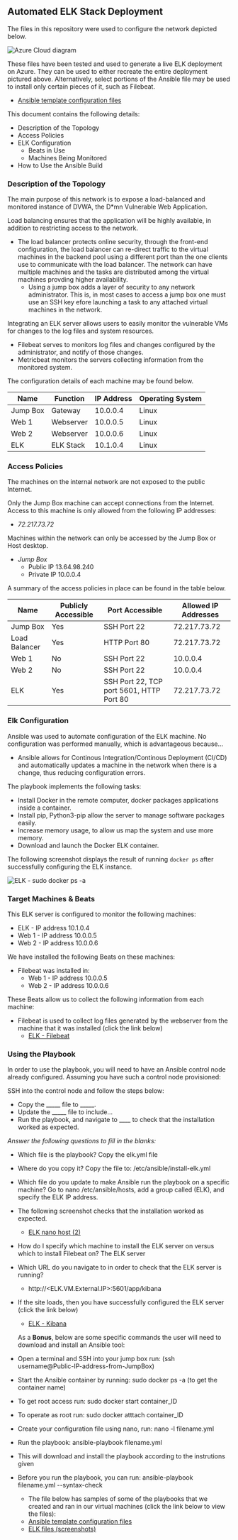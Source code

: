 ## Automated ELK Stack Deployment

The files in this repository were used to configure the network depicted below.

![Azure Cloud diagram](https://github.com/HLohr85/Cybersecurity_Project_1/blob/main/Diagrams/Azure%20Cloud%20diagram%20with%20ELK%20VM.PNG)

These files have been tested and used to generate a live ELK deployment on Azure. They can be used to either recreate the entire deployment pictured above. Alternatively, select portions of the Ansible file may be used to install only certain pieces of it, such as Filebeat.

  - [Ansible template configuration files](https://github.com/HLohr85/Cybersecurity_Project_1/tree/main/Ansible)

This document contains the following details:
- Description of the Topology
- Access Policies
- ELK Configuration
  - Beats in Use
  - Machines Being Monitored
- How to Use the Ansible Build


### Description of the Topology

The main purpose of this network is to expose a load-balanced and monitored instance of DVWA, the D*mn Vulnerable Web Application.

Load balancing ensures that the application will be highly available, in addition to restricting access to the network.
- The load balancer protects online security, through the front-end configuration, the load balancer can re-direct traffic to the virtual machines in the backend pool using a different port than the one clients use to communicate with the load balancer. The network can have multiple machines and the tasks are distributed among the virtual machines provding higher availability.
  - Using a jump box adds a layer of security to any network administrator. This is, in most cases to access a jump box one must use an SSH key efore launching a task to any attached virtual machines in the network.  

Integrating an ELK server allows users to easily monitor the vulnerable VMs for changes to the log files and system resources.
- Filebeat serves to monitors log files and changes configured by the administrator, and notify of those changes. 
- Metricbeat monitors the servers collecting information from the monitored system.  

The configuration details of each machine may be found below.

| Name     | Function | IP Address | Operating System |
|----------|----------|------------|------------------|
| Jump Box | Gateway  | 10.0.0.4   | Linux            |
| Web 1    | Webserver| 10.0.0.5   | Linux            |
| Web 2    | Webserver| 10.0.0.6   | Linux            |
| ELK      | ELK Stack| 10.1.0.4   | Linux            |

### Access Policies

The machines on the internal network are not exposed to the public Internet. 

Only the Jump Box machine can accept connections from the Internet. Access to this machine is only allowed from the following IP addresses:
- _72.217.73.72_

Machines within the network can only be accessed by the Jump Box or Host desktop.
- _Jump Box_
  - Public IP 13.64.98.240
  - Private IP 10.0.0.4

A summary of the access policies in place can be found in the table below.

| Name     | Publicly Accessible | Port Accessible   | Allowed IP Addresses |
|----------|---------------------|-------------------|----------------------|
| Jump Box | Yes                 | SSH Port 22       | 72.217.73.72         |
| Load Balancer   | Yes                 | HTTP Port 80      | 72.217.73.72         |
| Web 1    | No                  | SSH Port 22       | 10.0.0.4             |
| Web 2    | No                  | SSH Port 22       | 10.0.0.4             |
| ELK      | Yes                 | SSH Port 22, TCP port 5601, HTTP Port 80     | 72.217.73.72         |

### Elk Configuration

Ansible was used to automate configuration of the ELK machine. No configuration was performed manually, which is advantageous because...
- Ansible allows for Continous Integration/Continous Deployment (CI/CD) and automatically updates a machine in the network when there is a change, thus reducing configuration errors.

The playbook implements the following tasks:
- Install Docker in the remote computer, docker packages applications inside a container.
- Install pip, Python3-pip allow the server to manage software packages easily.
- Increase memory usage, to allow us map the system and use more memory.
- Download and launch the Docker ELK container.

The following screenshot displays the result of running `docker ps` after successfully configuring the ELK instance.

![ELK - sudo docker ps -a](https://github.com/HLohr85/Cybersecurity_Project_1/blob/main/ELK/ELK%20docker%20ps.PNG)

### Target Machines & Beats
This ELK server is configured to monitor the following machines:
- ELK - IP address 10.1.0.4
- Web 1 - IP address 10.0.0.5
- Web 2 - IP address 10.0.0.6

We have installed the following Beats on these machines:
- Filebeat was installed in:
  - Web 1 - IP address 10.0.0.5
  - Web 2 - IP address 10.0.0.6

These Beats allow us to collect the following information from each machine:
- Filebeat is used to collect log files generated by the webserver from the machine that it was installed (click the link below) 
  - [ELK - Filebeat](https://github.com/HLohr85/Cybersecurity_Project_1/blob/main/ELK/ELK%20-%20Filebeat.PNG)

### Using the Playbook
In order to use the playbook, you will need to have an Ansible control node already configured. Assuming you have such a control node provisioned: 

SSH into the control node and follow the steps below:
- Copy the _____ file to _____.
- Update the _____ file to include...
- Run the playbook, and navigate to ____ to check that the installation worked as expected.

_Answer the following questions to fill in the blanks:_
- Which file is the playbook? Copy the elk.yml file 
- Where do you copy it? Copy the file to: /etc/ansible/install-elk.yml
- Which file do you update to make Ansible run the playbook on a specific machine? Go to nano /etc/ansible/hosts, add a group called (ELK), and specify the ELK IP address.

- The following screenshot checks that the installation worked as expected.
  - [ELK nano host (2)](https://github.com/HLohr85/Cybersecurity_Project_1/blob/main/ELK/ELK%20nano%20host%20(2).PNG)

- How do I specify which machine to install the ELK server on versus which to install Filebeat on? The ELK server 
- Which URL do you navigate to in order to check that the ELK server is running? 
  - http://<ELK.VM.External.IP>:5601/app/kibana

- If the site loads, then you have successfully configured the ELK server (click the link below) 
  - [ELK - Kibana](https://github.com/HLohr85/Cybersecurity_Project_1/blob/main/ELK/ELK%20-%20Kibana.PNG)

  As a **Bonus**, below are some specific commands the user will need to download and install an Ansible tool: 
- Open a terminal and SSH into your jump box run: (ssh username@Public-IP-address-from-JumpBox)
- Start the Ansible container by running: sudo docker ps -a (to get the container name)
- To get root access run: sudo docker start container_ID
- To operate as root run: sudo docker atttach container_ID
- Create your configuration file using nano, run: nano -l filename.yml
- Run the playbook: ansible-playbook filename.yml
- This will download and install the playbook according to the instrutions given
- Before you run the playbook, you can run: ansible-playbook filename.yml --syntax-check

  - The file below has samples of some of the playbooks that we created and ran in our virtual machines (click the link below to view the files):
   - [Ansible template configuration files](https://github.com/HLohr85/Cybersecurity_Project_1/tree/main/Ansible)
   - [ELK files (screenshots)](https://github.com/HLohr85/Cybersecurity_Project_1/tree/main/ELK) 
